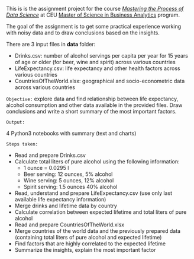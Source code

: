 This is is the assignment project for the course [*Mastering the Process of Data Science*](https://courses.ceu.edu/courses/2020-2021/mastering-process-data-science) at CEU [Master of Science in Business Analytics](https://courses.ceu.edu/programs/ms/master-science-business-analytics) program. 

The goal of the assignment is to get some practical experience working with noisy data and to draw conclusions based on the insights.

There are 3 input files in **data** folder:

- Drinks.csv: number of alcohol servings per capita per year for 15 years of age or older (for beer, wine and spirit) across various countries
- LifeExpectancy.csv: life expectancy and other health factors across various countries
- CountriesOfTheWorld.xlsx: geographical and socio-econometric data across various countries

 

`Objective:` explore data and find relationship between life expectancy, alcohol consumption and other data available in the provided files. Draw conclusions and write a short summary of the most important factors.

`Output:`

4 Python3 notebooks with summary (text and charts)

`Steps taken:`

- Read and prepare Drinks.csv
- Calculate total liters of pure alcohol using the following information:
    - 1 ounce = 0.0295 l
    - Beer serving: 12 ounces, 5% alcohol
    - Wine serving: 5 ounces, 12% alcohol
    - Spirit serving: 1.5 ounces 40% alcohol
- Read, understand and prepare LifeExpectancy.csv (use only last available life expectancy information)
- Merge drinks and lifetime data by country
- Calculate correlation between expected lifetime and total liters of pure alcohol
- Read and prepare CountriesOfTheWorld.xlsx
- Merge countries of the world data and the previously prepared data (containing total liters of pure alcohol and expected lifetime)
- Find factors that are highly correlated to the expected lifetime
- Summarize the insights, explain the most important factor
